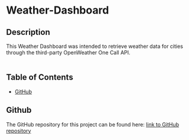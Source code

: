 # Weather-Dashboard

## Description

This Weather Dashboard was intended to retrieve weather data for cities through the third-party OpenWeather One Call API. <br>
<br>

## Table of Contents

- [GitHub](#github)

## Github

The GitHub repository for this project can be found here: [link to GitHub repository](https://github.com/Okapikid/Weather-Dashboard)

